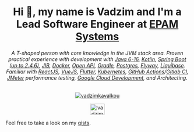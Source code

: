 <h1 align="center">Hi 👋, my name is Vadzim and I'm a Lead Software Engineer at <a href="https://www.epam.com/">EPAM Systems</a></h1>
<h6 align="center">A T-shaped person with core knowledge in the JVM stack area. 
  Proven practical experience with development with <a href="https://www.java.com/en/">Java 6-16</a>, <a href="https://kotlinlang.org/">Kotlin</a>, <a href="https://spring.io/projects/spring-boot">Spring Boot (up to 2.4.6)</a>, <a href="https://github.com/GoogleContainerTools/jib">JIB</a>, <a href="https://www.docker.com/">Docker</a>, <a href="https://www.openapis.org/">Open API</a>, <a href="https://gradle.org/">Gradle</a>, <a href="https://www.postgresql.org/">Postgres</a>, <a href="https://flywaydb.org/">Flyway</a>, <a href="https://www.liquibase.org/">Liquibase</a>. 
Familiar with <a href="https://reactjs.org/">ReactJS</a>, <a href="https://vuejs.org/">VueJS</a>, <a href="https://flutter.dev/">Flutter</a>, <a href="https://kubernetes.io/docs/concepts/overview/what-is-kubernetes/">Kubernetes</a>, <a href="https://github.com/features/actions">GitHub Actions</a>/<a href="https://docs.gitlab.com/ee/ci/">Gitlab CI</a>, <a href="https://jmeter.apache.org/">JMeter</a> performance testing, <a href="https://cloud.google.com/gcp/?utm_source=google&utm_medium=cpc&utm_campaign=emea-emea-all-en-dr-bkws-all-all-trial-e-gcp-1010042&utm_content=text-ad-LE-any-DEV_c-CRE_502045654264-ADGP_Hybrid%20%7C%20BKWS%20-%20EXA%20%7C%20Txt%20~%20GCP%20~%20General%23v57-KWID_43700061596202457-kwd-6458750523-userloc_9062748&utm_term=KW_google%20cloud-NET_g-PLAC_&gclid=CjwKCAjwn6GGBhADEiwAruUcKgoRPVFjr_qpwinKXp5sXEZpaFTpAQpP1iPfH9yfmvQGrEji8807BBoCc4kQAvD_BwE&gclsrc=aw.ds">Google Cloud Development</a>, and Architecting.
</h3>

<p align="center"><a href="https://github.com/fragaly" target="blank"><img align="center" src="https://github-readme-stats.vercel.app/api?username=fragaly&theme=chartreuse-dark&show_icons=true&count_private=true&include_all_commits=true" alt="vadzimkavalkou" /></a></p>

<p align="center"> 
<a href="https://www.linkedin.com/in/vadzimkavalkou/" target="blank"><img align="center" src="http://simpleicon.com/wp-content/uploads/linkedin_1.svg" alt="vadzimkavalkou" height="30" width="40"/></a>
</p>

Feel free to take a look on my <a href="https://gist.github.com/fragaLY" target="blank">gists</a>.
